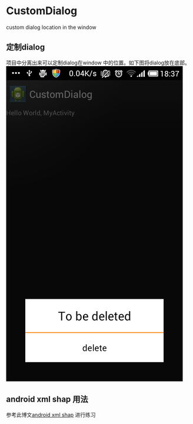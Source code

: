 # CustomDialog

custom dialog location in the window

## 定制dialog
项目中分离出来可以定制dialog在window 中的位置。如下图将dialog放在底部。
![screenshot](https://raw.githubusercontent.com/andyiac/CustomDialog/master/screenshot.jpg)

## android xml shap 用法
参考此博文[android xml shap](http://blog.mcxiaoke.com/posts/2011/05/15/android-xml-shape-get-started/) 进行练习
